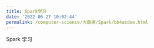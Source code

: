 ```yaml
---
title: Spark学习
date: '2022-06-27 10:02:44'
permalink: /computer-science/大数据/Spark/bb4acdee.html
---
```

Spark 学习
